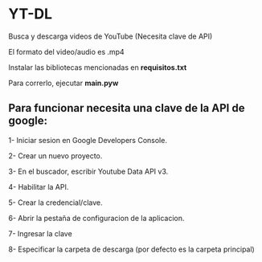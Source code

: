 # YT-DL

Busca y descarga videos de YouTube (Necesita clave de API)

El formato del video/audio es .mp4

Instalar las bibliotecas mencionadas en __requisitos.txt__

Para correrlo, ejecutar __main.pyw__


## Para funcionar necesita una clave de la API de google:

1- Iniciar sesion en Google Developers Console.

2- Crear un nuevo proyecto.

3- En el buscador, escribir Youtube Data API v3.

4- Habilitar la API.

5- Crear la credencial/clave.

6- Abrir la pestaña de configuracion de la aplicacion.

7- Ingresar la clave

8- Especificar la carpeta de descarga (por defecto es la carpeta principal)
